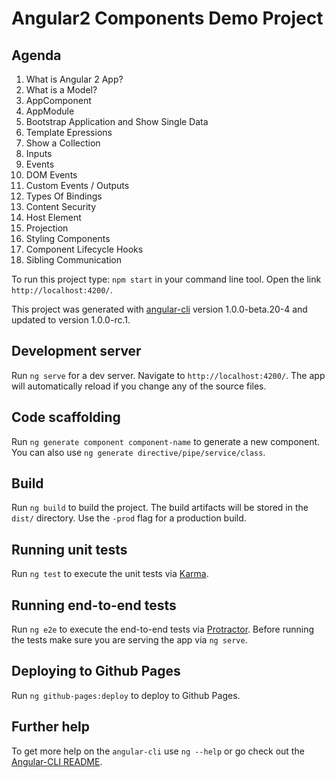 # Angular2 Components Demo Project

## Agenda
1. What is Angular 2 App?
2. What is a Model?
3. AppComponent
4. AppModule
5. Bootstrap Application and Show Single Data
6. Template Epressions
7. Show a Collection
8. Inputs
9. Events
10. DOM Events
11. Custom Events / Outputs
12. Types Of Bindings
13. Content Security
14. Host Element
15. Projection
16. Styling Components
17. Component Lifecycle Hooks
18. Sibling Communication

To run this project type: `npm start` in your command line tool.
Open the link `http://localhost:4200/`.

This project was generated with [angular-cli](https://github.com/angular/angular-cli) version 1.0.0-beta.20-4 and updated to version 1.0.0-rc.1.

## Development server
Run `ng serve` for a dev server. Navigate to `http://localhost:4200/`. The app will automatically reload if you change any of the source files.

## Code scaffolding

Run `ng generate component component-name` to generate a new component. You can also use `ng generate directive/pipe/service/class`.

## Build

Run `ng build` to build the project. The build artifacts will be stored in the `dist/` directory. Use the `-prod` flag for a production build.

## Running unit tests

Run `ng test` to execute the unit tests via [Karma](https://karma-runner.github.io).

## Running end-to-end tests

Run `ng e2e` to execute the end-to-end tests via [Protractor](http://www.protractortest.org/).
Before running the tests make sure you are serving the app via `ng serve`.

## Deploying to Github Pages

Run `ng github-pages:deploy` to deploy to Github Pages.

## Further help

To get more help on the `angular-cli` use `ng --help` or go check out the [Angular-CLI README](https://github.com/angular/angular-cli/blob/master/README.md).
